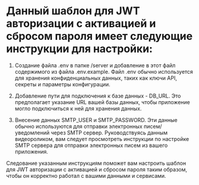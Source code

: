 # Данный шаблон для JWT авторизации с активацией и сбросом пароля имеет следующие инструкции для настройки:

1. Создание файла .env в папке /server и добавление в этот файл содержимого из файла .env.example. Файл .env обычно используется для хранения конфиденциальных данных, таких как ключи API, секреты и параметры конфигурации.

2. Добавление пути для подключения к базе данных - DB_URL. Это предполагает указание URL вашей базы данных, чтобы приложение могло подключиться к ней для хранения данных.

3. Внесение данных SMTP_USER и SMTP_PASSWORD. Эти данные обычно используются для отправки электронных писем/уведомлений через SMTP сервер. Руководствуясь <a herf="https://www.youtube.com/watch?v=D1IatZ79wbI&t">данным видеороликом</a>, вам следует просмотреть инструкции по настройке SMTP сервера для отправки электронных писем из вашего приложения.

Следование указанным инструкциям поможет вам настроить шаблон для JWT авторизации с активацией и сбросом пароля таким образом, чтобы он корректно работал с вашими данными и сервисами.
